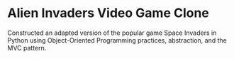 # Alien Invaders Video Game Clone

Constructed an adapted version of the popular game Space Invaders in Python using Object-Oriented Programming practices, abstraction, and the MVC pattern.
